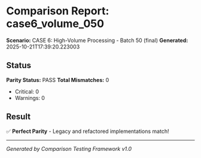 # Comparison Report: case6_volume_050
**Scenario:** CASE 6: High-Volume Processing - Batch 50 (final)
**Generated:** 2025-10-21T17:39:20.223003

## Status
**Parity Status:** PASS
**Total Mismatches:** 0
  - Critical: 0
  - Warnings: 0

## Result
✅ **Perfect Parity** - Legacy and refactored implementations match!

---
*Generated by Comparison Testing Framework v1.0*